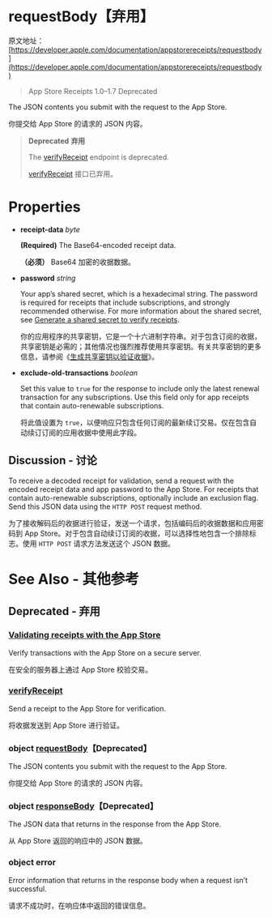 # requestBody【弃用】

原文地址：[https://developer.apple.com/documentation/appstorereceipts/requestbody](https://developer.apple.com/documentation/appstorereceipts/requestbody)

> App Store Receipts 1.0–1.7 Deprecated

The JSON contents you submit with the request to the App Store.

你提交给 App Store 的请求的 JSON 内容。

> **Deprecated** **弃用**
>
> The [verifyReceipt](https://developer.apple.com/documentation/appstorereceipts/verifyreceipt) endpoint is deprecated.
> 
>  [verifyReceipt](https://developer.apple.com/documentation/appstorereceipts/verifyreceipt) 接口已弃用。

# Properties

- **receipt-data** _byte_

  **(Required)** The Base64-encoded receipt data.
  
  **（必须）** Base64 加密的收据数据。
  
- **password** _string_

  Your app’s shared secret, which is a hexadecimal string. The password is required for receipts that include subscriptions, and strongly recommended otherwise. For more information about the shared secret, see [Generate a shared secret to verify receipts](https://help.apple.com/app-store-connect/#/devf341c0f01).
  
  你的应用程序的共享密钥，它是一个十六进制字符串。对于包含订阅的收据，共享密钥是必需的；其他情况也强烈推荐使用共享密钥。有关共享密钥的更多信息，请参阅《[生成共享密钥以验证收据](https://help.apple.com/app-store-connect/#/devf341c0f01)》。

- **exclude-old-transactions** _boolean_

  Set this value to `true` for the response to include only the latest renewal transaction for any subscriptions. Use this field only for app receipts that contain auto-renewable subscriptions.
  
  将此值设置为 `true`，以便响应只包含任何订阅的最新续订交易。仅在包含自动续订订阅的应用收据中使用此字段。

## Discussion - 讨论

To receive a decoded receipt for validation, send a request with the encoded receipt data and app password to the App Store. For receipts that contain auto-renewable subscriptions, optionally include an exclusion flag. Send this JSON data using the `HTTP POST` request method.

为了接收解码后的收据进行验证，发送一个请求，包括编码后的收据数据和应用密码到 App Store。对于包含自动续订订阅的收据，可以选择性地包含一个排除标志。使用 `HTTP POST` 请求方法发送这个 JSON 数据。

# See Also - 其他参考

## Deprecated - 弃用

### [Validating receipts with the App Store](https://developer.apple.com/documentation/appstorereceipts/validating_receipts_with_the_app_store)
Verify transactions with the App Store on a secure server.

在安全的服务器上通过 App Store 校验交易。

### [verifyReceipt](https://developer.apple.com/documentation/appstorereceipts/verifyreceipt)
Send a receipt to the App Store for verification.

将收据发送到 App Store 进行验证。

### object [requestBody](https://developer.apple.com/documentation/appstorereceipts/requestbody)【Deprecated】
The JSON contents you submit with the request to the App Store.

你提交给 App Store 的请求的 JSON 内容。

### object [responseBody](https://developer.apple.com/documentation/appstorereceipts/responsebody)【Deprecated】
The JSON data that returns in the response from the App Store.

从 App Store 返回的响应中的 JSON 数据。

### object error
Error information that returns in the response body when a request isn’t successful.

请求不成功时，在响应体中返回的错误信息。